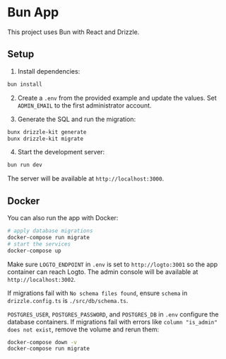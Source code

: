 # Bun App

This project uses Bun with React and Drizzle.

## Setup

1. Install dependencies:

```bash
bun install
```

2. Create a `.env` from the provided example and update the values. Set
   `ADMIN_EMAIL` to the first administrator account.

3. Generate the SQL and run the migration:

```bash
bunx drizzle-kit generate
bunx drizzle-kit migrate
```

4. Start the development server:

```bash
bun run dev
```

The server will be available at `http://localhost:3000`.

## Docker

You can also run the app with Docker:

```bash
# apply database migrations
docker-compose run migrate
# start the services
docker-compose up
```

Make sure `LOGTO_ENDPOINT` in `.env` is set to `http://logto:3001` so the app
container can reach Logto. The admin console will be available at
`http://localhost:3002`.

If migrations fail with `No schema files found`, ensure `schema` in
`drizzle.config.ts` is `./src/db/schema.ts`.

`POSTGRES_USER`, `POSTGRES_PASSWORD`, and `POSTGRES_DB` in `.env` configure
the database containers. If migrations fail with errors like
`column "is_admin" does not exist`, remove the volume and rerun them:

```bash
docker-compose down -v
docker-compose run migrate
```
